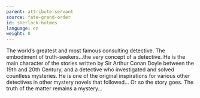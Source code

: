 ```yaml
---
parent: attribute.servant
source: fate-grand-order
id: sherlock-holmes
language: en
weight: 0
---
```


The world’s greatest and most famous consulting detective.
The embodiment of truth-seekers…the very concept of a detective.
He is the main character of the stories written by Sir Arthur Conan Doyle between the 19th and 20th Century, and a detective who investigated and solved countless mysteries. He is one of the original inspirations for various other detectives in other mystery novels that followed…
Or so the story goes.
The truth of the matter remains a mystery…
